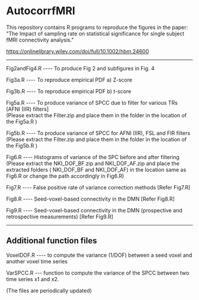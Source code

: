 # AutocorrfMRI

This repository contains R programs to reproduce the figures in the paper: "The Impact of sampling rate on statistical significance for single subject fMRI connectivity analysis."

https://onlinelibrary.wiley.com/doi/full/10.1002/hbm.24600

----------------------------------------------------------------------------------------

Fig2andFig4.R  ----    To produce Fig 2 and subfigures in Fig. 4
 

Fig3a.R   ----    To reproduce empirical PDF a) Z-score 

Fig3b.R   ----    To reproduce empirical PDF b) t-score

Fig5a.R   ----     To produce variance of SPCC due to filter for various TRs [AFNI (IIR) filters]  
                (Please extract the Filter.zip and place them in the folder in the location of the Fig5a.R ) 

Fig5b.R   ----     To produce variance of SPCC for AFNI (IIR), FSL and FIR filters  
                (Please extract the Filter.zip and place them in the folder in the location of the Fig5b.R ) 


Fig6.R ----  Histograms of variance of the SPC before and after filtering 
(Please extract the NKI_DOF_BF.zip  and NKI_DOF_AF.zip and place the extracted folders ( NKI_DOF_BF and NKI_DOF_AF) in the  location same as  Fig6.R  or change the path accordingly in Fig6.R)   

Fig7.R ---- False positive rate of variance correction methods [Refer Fig7.R]



Fig8.R  ---- Seed-voxel-based connectivity in the DMN    [Refer Fig8.R]

Fig9.R  ----  Seed-voxel-based connectivity in the DMN  (prospective and retrospective measurements)  [Refer Fig9.R]

----------------------------------------------------------------------------------------
Additional function files
----------------------------------------------------------------------------------------

VoxelDOF.R  ----  to compute the variance (1/DOF) between a seed voxel and another voxel time series

VarSPCC.R  --- function to compute the variance of the SPCC between two time series x1 and x2.

(The files are periodically updated)

